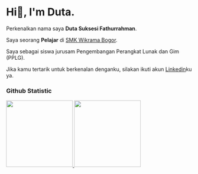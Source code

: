 # Hi👋, I'm Duta. 

Perkenalkan nama saya **Duta Suksesi Fathurrahman**.<br>

Saya seorang **Pelajar** di [SMK Wikrama Bogor](https://www.linkedin.com/school/smkwikramabogor/posts/?feedView=all).<br>

Saya sebagai siswa jurusam Pengembangan Perangkat Lunak dan Gim (PPLG).<br>

Jika kamu tertarik untuk berkenalan denganku, silakan ikuti akun [Linkedin](https://www.linkedin.com/in/duta-suksesi-fathurrahman-7a61962b5/)ku ya.  

### Github Statistic
<p align="left">
<a href="https://github.com/penuliscode">
  <img height="180em" src="https://github-readme-stats-eight-theta.vercel.app/api?username=DutaUtes&show_icons=true&theme=algolia&include_all_commits=true&count_private=true"/>
  <img height="180em" src="https://github-readme-stats-eight-theta.vercel.app/api/top-langs/?username=DutaUtes&layout=compact&theme=algolia"/>
</a>
</p>

<!--
**DutaUtes/DutaUtes** is a ✨ _special_ ✨ repository because its `README.md` (this file) appears on your GitHub profile.

Here are some ideas to get you started:

- 🔭 I’m currently working on ...
- 🌱 I’m currently learning ...
- 👯 I’m looking to collaborate on ...
- 🤔 I’m looking for help with ...
- 💬 Ask me about ...
- 📫 How to reach me: ...
- 😄 Pronouns: ...
- ⚡ Fun fact: ...
-->
